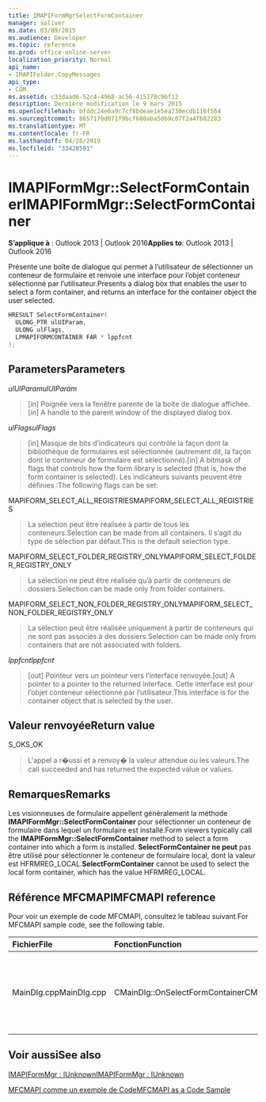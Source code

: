 ```yaml
---
title: IMAPIFormMgrSelectFormContainer
manager: soliver
ms.date: 03/09/2015
ms.audience: Developer
ms.topic: reference
ms.prod: office-online-server
localization_priority: Normal
api_name:
- IMAPIFolder.CopyMessages
api_type:
- COM
ms.assetid: c33daad6-52c4-4968-ac56-415178c9bf12
description: Dernière modification le 9 mars 2015
ms.openlocfilehash: bfddc24e6a9c7cf8bdeae1e5ea730ecdb116f564
ms.sourcegitcommit: 8657170d071f9bcf680aba50b9c07f2a4fb82283
ms.translationtype: MT
ms.contentlocale: fr-FR
ms.lasthandoff: 04/28/2019
ms.locfileid: "33428591"
---
```

# <a name="imapiformmgrselectformcontainer"></a><span data-ttu-id="3d9fc-103">IMAPIFormMgr::SelectFormContainer</span><span class="sxs-lookup"><span data-stu-id="3d9fc-103">IMAPIFormMgr::SelectFormContainer</span></span>

  
  
<span data-ttu-id="3d9fc-104">**S’applique à** : Outlook 2013 | Outlook 2016</span><span class="sxs-lookup"><span data-stu-id="3d9fc-104">**Applies to**: Outlook 2013 | Outlook 2016</span></span> 
  
<span data-ttu-id="3d9fc-105">Présente une boîte de dialogue qui permet à l’utilisateur de sélectionner un conteneur de formulaire et renvoie une interface pour l’objet conteneur sélectionné par l’utilisateur.</span><span class="sxs-lookup"><span data-stu-id="3d9fc-105">Presents a dialog box that enables the user to select a form container, and returns an interface for the container object the user selected.</span></span>
  
```cpp
HRESULT SelectFormContainer(
  ULONG_PTR ulUIParam,
  ULONG ulFlags,
  LPMAPIFORMCONTAINER FAR * lppfcnt
);
```

## <a name="parameters"></a><span data-ttu-id="3d9fc-106">Parameters</span><span class="sxs-lookup"><span data-stu-id="3d9fc-106">Parameters</span></span>

 <span data-ttu-id="3d9fc-107">_ulUIParam_</span><span class="sxs-lookup"><span data-stu-id="3d9fc-107">_ulUIParam_</span></span>
  
> <span data-ttu-id="3d9fc-108">[in] Poignée vers la fenêtre parente de la boîte de dialogue affichée.</span><span class="sxs-lookup"><span data-stu-id="3d9fc-108">[in] A handle to the parent window of the displayed dialog box.</span></span> 
    
 <span data-ttu-id="3d9fc-109">_ulFlags_</span><span class="sxs-lookup"><span data-stu-id="3d9fc-109">_ulFlags_</span></span>
  
> <span data-ttu-id="3d9fc-110">[in] Masque de bits d’indicateurs qui contrôle la façon dont la bibliothèque de formulaires est sélectionnée (autrement dit, la façon dont le conteneur de formulaire est sélectionné).</span><span class="sxs-lookup"><span data-stu-id="3d9fc-110">[in] A bitmask of flags that controls how the form library is selected (that is, how the form container is selected).</span></span> <span data-ttu-id="3d9fc-111">Les indicateurs suivants peuvent être définies :</span><span class="sxs-lookup"><span data-stu-id="3d9fc-111">The following flags can be set:</span></span>
    
<span data-ttu-id="3d9fc-112">MAPIFORM_SELECT_ALL_REGISTRIES</span><span class="sxs-lookup"><span data-stu-id="3d9fc-112">MAPIFORM_SELECT_ALL_REGISTRIES</span></span> 
  
> <span data-ttu-id="3d9fc-113">La sélection peut être réalisée à partir de tous les conteneurs.</span><span class="sxs-lookup"><span data-stu-id="3d9fc-113">Selection can be made from all containers.</span></span> <span data-ttu-id="3d9fc-114">Il s’agit du type de sélection par défaut.</span><span class="sxs-lookup"><span data-stu-id="3d9fc-114">This is the default selection type.</span></span> 
    
<span data-ttu-id="3d9fc-115">MAPIFORM_SELECT_FOLDER_REGISTRY_ONLY</span><span class="sxs-lookup"><span data-stu-id="3d9fc-115">MAPIFORM_SELECT_FOLDER_REGISTRY_ONLY</span></span> 
  
> <span data-ttu-id="3d9fc-116">La sélection ne peut être réalisée qu’à partir de conteneurs de dossiers.</span><span class="sxs-lookup"><span data-stu-id="3d9fc-116">Selection can be made only from folder containers.</span></span>
    
<span data-ttu-id="3d9fc-117">MAPIFORM_SELECT_NON_FOLDER_REGISTRY_ONLY</span><span class="sxs-lookup"><span data-stu-id="3d9fc-117">MAPIFORM_SELECT_NON_FOLDER_REGISTRY_ONLY</span></span> 
  
> <span data-ttu-id="3d9fc-118">La sélection peut être réalisée uniquement à partir de conteneurs qui ne sont pas associés à des dossiers.</span><span class="sxs-lookup"><span data-stu-id="3d9fc-118">Selection can be made only from containers that are not associated with folders.</span></span>
    
 <span data-ttu-id="3d9fc-119">_lppfcnt_</span><span class="sxs-lookup"><span data-stu-id="3d9fc-119">_lppfcnt_</span></span>
  
> <span data-ttu-id="3d9fc-120">[out] Pointeur vers un pointeur vers l’interface renvoyée.</span><span class="sxs-lookup"><span data-stu-id="3d9fc-120">[out] A pointer to a pointer to the returned interface.</span></span> <span data-ttu-id="3d9fc-121">Cette interface est pour l’objet conteneur sélectionné par l’utilisateur.</span><span class="sxs-lookup"><span data-stu-id="3d9fc-121">This interface is for the container object that is selected by the user.</span></span>
    
## <a name="return-value"></a><span data-ttu-id="3d9fc-122">Valeur renvoyée</span><span class="sxs-lookup"><span data-stu-id="3d9fc-122">Return value</span></span>

<span data-ttu-id="3d9fc-123">S_OK</span><span class="sxs-lookup"><span data-stu-id="3d9fc-123">S_OK</span></span> 
  
> <span data-ttu-id="3d9fc-124">L'appel a r�ussi et a renvoy� la valeur attendue ou les valeurs.</span><span class="sxs-lookup"><span data-stu-id="3d9fc-124">The call succeeded and has returned the expected value or values.</span></span>
    
## <a name="remarks"></a><span data-ttu-id="3d9fc-125">Remarques</span><span class="sxs-lookup"><span data-stu-id="3d9fc-125">Remarks</span></span>

<span data-ttu-id="3d9fc-126">Les visionneuses de formulaire appellent généralement la méthode **IMAPIFormMgr::SelectFormContainer** pour sélectionner un conteneur de formulaire dans lequel un formulaire est installé.</span><span class="sxs-lookup"><span data-stu-id="3d9fc-126">Form viewers typically call the **IMAPIFormMgr::SelectFormContainer** method to select a form container into which a form is installed.</span></span> <span data-ttu-id="3d9fc-127">**SelectFormContainer ne peut** pas être utilisé pour sélectionner le conteneur de formulaire local, dont la valeur est HFRMREG_LOCAL.</span><span class="sxs-lookup"><span data-stu-id="3d9fc-127">**SelectFormContainer** cannot be used to select the local form container, which has the value HFRMREG_LOCAL.</span></span> 
  
## <a name="mfcmapi-reference"></a><span data-ttu-id="3d9fc-128">Référence MFCMAPI</span><span class="sxs-lookup"><span data-stu-id="3d9fc-128">MFCMAPI reference</span></span>

<span data-ttu-id="3d9fc-129">Pour voir un exemple de code MFCMAPI, consultez le tableau suivant.</span><span class="sxs-lookup"><span data-stu-id="3d9fc-129">For MFCMAPI sample code, see the following table.</span></span>
  
|<span data-ttu-id="3d9fc-130">**Fichier**</span><span class="sxs-lookup"><span data-stu-id="3d9fc-130">**File**</span></span>|<span data-ttu-id="3d9fc-131">**Fonction**</span><span class="sxs-lookup"><span data-stu-id="3d9fc-131">**Function**</span></span>|<span data-ttu-id="3d9fc-132">**Commentaire**</span><span class="sxs-lookup"><span data-stu-id="3d9fc-132">**Comment**</span></span>|
|:-----|:-----|:-----|
|<span data-ttu-id="3d9fc-133">MainDlg.cpp</span><span class="sxs-lookup"><span data-stu-id="3d9fc-133">MainDlg.cpp</span></span>  <br/> |<span data-ttu-id="3d9fc-134">CMainDlg::OnSelectFormContainer</span><span class="sxs-lookup"><span data-stu-id="3d9fc-134">CMainDlg::OnSelectFormContainer</span></span>  <br/> |<span data-ttu-id="3d9fc-135">MFCMAPI utilise la méthode **IMAPIFormMgr::SelectFormContainer** pour sélectionner un conteneur de formulaire avant d’en rendre le contenu.</span><span class="sxs-lookup"><span data-stu-id="3d9fc-135">MFCMAPI uses the **IMAPIFormMgr::SelectFormContainer** method to select a form container before rendering its contents.</span></span>  <br/> |
   
## <a name="see-also"></a><span data-ttu-id="3d9fc-136">Voir aussi</span><span class="sxs-lookup"><span data-stu-id="3d9fc-136">See also</span></span>



[<span data-ttu-id="3d9fc-137">IMAPIFormMgr : IUnknown</span><span class="sxs-lookup"><span data-stu-id="3d9fc-137">IMAPIFormMgr : IUnknown</span></span>](imapiformmgriunknown.md)


[<span data-ttu-id="3d9fc-138">MFCMAPI comme un exemple de Code</span><span class="sxs-lookup"><span data-stu-id="3d9fc-138">MFCMAPI as a Code Sample</span></span>](mfcmapi-as-a-code-sample.md)

